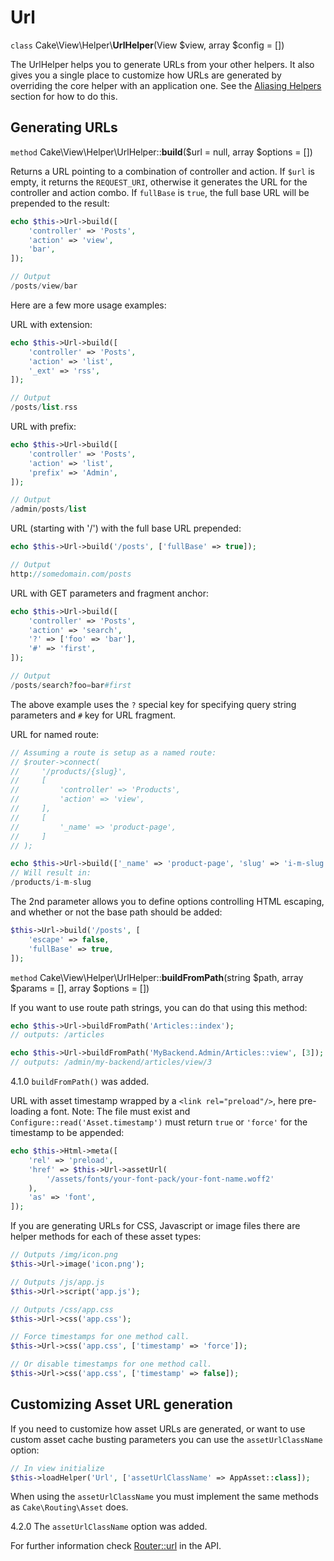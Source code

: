 # Url

`class` Cake\\View\\Helper\\**UrlHelper**(View $view, array $config = [])

The UrlHelper helps you to generate URLs from your other helpers.
It also gives you a single place to customize how URLs are generated by
overriding the core helper with an application one. See the
[Aliasing Helpers](../../../views/helpers#aliasing-helpers) section for how to do this.

## Generating URLs

`method` Cake\\View\\Helper\\UrlHelper::**build**($url = null, array $options = [])

Returns a URL pointing to a combination of controller and action.
If `$url` is empty, it returns the `REQUEST_URI`, otherwise it
generates the URL for the controller and action combo. If `fullBase` is
`true`, the full base URL will be prepended to the result:

``` php
echo $this->Url->build([
    'controller' => 'Posts',
    'action' => 'view',
    'bar',
]);

// Output
/posts/view/bar
```

Here are a few more usage examples:

URL with extension:

``` php
echo $this->Url->build([
    'controller' => 'Posts',
    'action' => 'list',
    '_ext' => 'rss',
]);

// Output
/posts/list.rss
```

URL with prefix:

``` php
echo $this->Url->build([
    'controller' => 'Posts',
    'action' => 'list',
    'prefix' => 'Admin',
]);

// Output
/admin/posts/list
```

URL (starting with '/') with the full base URL prepended:

``` php
echo $this->Url->build('/posts', ['fullBase' => true]);

// Output
http://somedomain.com/posts
```

URL with GET parameters and fragment anchor:

``` php
echo $this->Url->build([
    'controller' => 'Posts',
    'action' => 'search',
    '?' => ['foo' => 'bar'],
    '#' => 'first',
]);

// Output
/posts/search?foo=bar#first
```

The above example uses the `?` special key for specifying query string
parameters and `#` key for URL fragment.

URL for named route:

``` php
// Assuming a route is setup as a named route:
// $router->connect(
//     '/products/{slug}',
//     [
//         'controller' => 'Products',
//         'action' => 'view',
//     ],
//     [
//         '_name' => 'product-page',
//     ]
// );

echo $this->Url->build(['_name' => 'product-page', 'slug' => 'i-m-slug']);
// Will result in:
/products/i-m-slug
```

The 2nd parameter allows you to define options controlling HTML escaping, and
whether or not the base path should be added:

``` php
$this->Url->build('/posts', [
    'escape' => false,
    'fullBase' => true,
]);
```

`method` Cake\\View\\Helper\\UrlHelper::**buildFromPath**(string $path, array $params = [], array $options = [])

If you want to use route path strings, you can do that using this method:

``` php
echo $this->Url->buildFromPath('Articles::index');
// outputs: /articles

echo $this->Url->buildFromPath('MyBackend.Admin/Articles::view', [3]);
// outputs: /admin/my-backend/articles/view/3
```

<div class="versionadded">

4.1.0
`buildFromPath()` was added.

</div>

URL with asset timestamp wrapped by a `<link rel="preload"/>`, here pre-loading
a font. Note: The file must exist and `Configure::read('Asset.timestamp')`
must return `true` or `'force'` for the timestamp to be appended:

``` php
echo $this->Html->meta([
    'rel' => 'preload',
    'href' => $this->Url->assetUrl(
        '/assets/fonts/your-font-pack/your-font-name.woff2'
    ),
    'as' => 'font',
]);
```

If you are generating URLs for CSS, Javascript or image files there are helper
methods for each of these asset types:

``` php
// Outputs /img/icon.png
$this->Url->image('icon.png');

// Outputs /js/app.js
$this->Url->script('app.js');

// Outputs /css/app.css
$this->Url->css('app.css');

// Force timestamps for one method call.
$this->Url->css('app.css', ['timestamp' => 'force']);

// Or disable timestamps for one method call.
$this->Url->css('app.css', ['timestamp' => false]);
```

## Customizing Asset URL generation

If you need to customize how asset URLs are generated, or want to use custom
asset cache busting parameters you can use the `assetUrlClassName` option:

``` php
// In view initialize
$this->loadHelper('Url', ['assetUrlClassName' => AppAsset::class]);
```

When using the `assetUrlClassName` you must implement the same methods as
`Cake\Routing\Asset` does.

<div class="versionadded">

4.2.0
The `assetUrlClassName` option was added.

</div>

For further information check
[Router::url](https://api.cakephp.org/4.x/class-Cake.Routing.Router.html#_url)
in the API.
